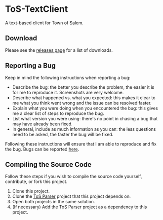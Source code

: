 # ToS-TextClient
A text-based client for Town of Salem.

## Download
Please see the [releases page](https://github.com/CrazyPyroEagle/ToS-TextClient/releases) for a list of downloads.

## Reporting a Bug
Keep in mind the following instructions when reporting a bug:
* Describe the bug: the better you describe the problem, the easier it is for me to reproduce it. Screenshots are very welcome.
* Describe what happened vs. what you expected: this makes it clear to me what you think went wrong and the issue can be resolved faster.
* Explain what you were doing when you encountered the bug: this gives me a clear list of steps to reproduce the bug.
* List what version you were using: there's no point in chasing a bug that may have already been fixed.
* In general, include as much information as you can: the less questions need to be asked, the faster the bug will be fixed.

Following these instructions will ensure that I am able to reproduce and fix the bug.
Bugs can be reported [here](https://github.com/CrazyPyroEagle/ToS-TextClient/issues/new).

## Compiling the Source Code
Follow these steps if you wish to compile the source code yourself, contribute, or fork this project.
1. Clone this project.
2. Clone the [ToS Parser](https://github.com/CrazyPyroEagle/ToS-Parser) project that this project depends on.
3. Open both projects in the same solution.
4. (If necessary) Add the ToS Parser project as a dependency to this project.
